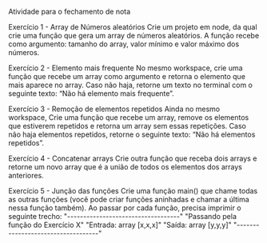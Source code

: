 Atividade para o fechamento de nota

Exercício 1 - Array de Números aleatórios
Crie um projeto em node, da qual crie uma função que gera um array de números aleatórios. A função recebe como argumento: tamanho do array, valor mínimo e valor máximo dos números.

Exercício 2 - Elemento mais frequente
No mesmo workspace, crie uma função que recebe um array como argumento e retorna o elemento que mais aparece no array. Caso não haja, retorne um texto no terminal com o seguinte texto: “Não há elemento mais frequente”.

Exercício 3 - Remoção de elementos repetidos
Ainda no mesmo workspace, Crie uma função que recebe um array, remove os elementos que estiverem repetidos e retorna um array sem essas repetições. Caso não haja elementos repetidos, retorne o seguinte texto: “Não há elementos repetidos”.

Exercício 4 - Concatenar arrays
Crie outra função que receba dois arrays e retorne um novo array que é a união de todos os elementos dos arrays anteriores.

Exercício 5 - Junção das funções
Crie uma função main() que chame todas as outras funções (você pode criar funções aninhadas e chamar a última nessa função também). Ao passar por cada função, precisa imprimir o seguinte trecho: "-----------------------------------" "Passando pela função do Exercício X" "Entrada: array [x,x,x]" "Saída: array [y,y,y]" "-----------------------------------"
